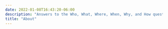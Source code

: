 ```yaml
---
date: 2022-01-08T16:43:20-06:00
description: "Answers to the Who, What, Where, When, Why, and How questions"
title: "About"
---
```



